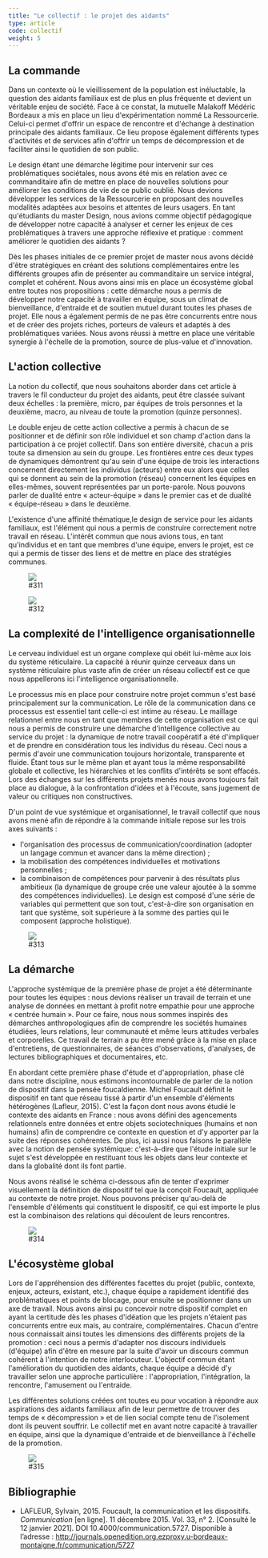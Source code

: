 ```yaml
---
title: "Le collectif : le projet des aidants"
type: article
code: collectif
weight: 5
---
```


## La commande

Dans un contexte où le vieillissement de la population est inéluctable, la question des aidants familiaux est de plus en plus fréquente et devient un véritable enjeu de société. Face à ce constat, la mutuelle Malakoff Médéric Bordeaux a mis en place un lieu d'expérimentation nommé La Ressourcerie. Celui-ci permet d'offrir un espace de rencontre et d'échange à destination principale des aidants familiaux. Ce lieu propose également différents types d'activités et de services afin d'offrir un temps de décompression et de faciliter ainsi le quotidien de son public.

Le design étant une démarche légitime pour intervenir sur ces problématiques sociétales, nous avons été mis en relation avec ce commanditaire afin de mettre en place de nouvelles solutions pour améliorer les conditions de vie de ce public oublié. Nous devions développer les services de la Ressourcerie en proposant des nouvelles modalités adaptées aux besoins et attentes de leurs usagers. En tant qu'étudiants du master Design, nous avions comme objectif pédagogique de développer notre capacité à analyser et cerner les enjeux de ces problématiques à travers une approche réflexive et pratique : comment améliorer le quotidien des aidants ?

Dès les phases initiales de ce premier projet de master nous avons décidé d'être stratégiques en créant des solutions complémentaires entre les différents groupes afin de présenter au commanditaire un service intégral, complet et cohérent. Nous avons ainsi mis en place un écosystème global entre toutes nos propositions : cette démarche nous a permis de développer notre capacité à travailler en équipe, sous un climat de bienveillance, d'entraide et de soutien mutuel durant toutes les phases de projet. Elle nous a également permis de ne pas être concurrents entre nous et de créer des projets riches, porteurs de valeurs et adaptés à des problématiques variées. Nous avons réussi à mettre en place une véritable synergie à l'échelle de la promotion, source de plus-value et d'innovation.

## L'action collective

La notion du collectif, que nous souhaitons aborder dans cet article à travers le fil conducteur du projet des aidants, peut être classée suivant deux échelles : la première, micro, par équipes de trois personnes et la deuxième, macro, au niveau de toute la promotion (quinze personnes).

Le double enjeu de cette action collective a permis à chacun de se positionner et de définir son rôle individuel et son champ d'action dans la participation à ce projet collectif. Dans son entière diversité, chacun a pris toute sa dimension au sein du groupe. Les frontières entre ces deux types de dynamiques démontrent qu'au sein d'une équipe de trois les interactions concernent directement les individus (acteurs) entre eux alors que celles qui se donnent au sein de la promotion (réseau) concernent les équipes en elles-mêmes, souvent représentées par un porte-parole. Nous pouvons parler de dualité entre « acteur-équipe » dans le premier cas et de dualité « équipe-réseau » dans le deuxième.

L'existence d'une affinité thématique,le design de service pour les aidants familiaux, est l'élément qui nous a permis de construire correctement notre travail en réseau. L'intérêt commun que nous avions tous, en tant qu'individus et en tant que membres d'une équipe, envers le projet, est ce qui a permis de tisser des liens et de mettre en place des stratégies communes.

<figure class="web" id="311">
<img src="/img/311.png" />
<figcaption>#311</figcaption>
</figure>

<figure class="web" id="312">
<img src="/img/312.png" />
<figcaption>#312</figcaption>
</figure>

## La complexité de l'intelligence organisationnelle

Le cerveau individuel est un organe complexe qui obéit lui-même aux lois du système réticulaire. La capacité à réunir quinze cerveaux dans un système réticulaire plus vaste afin de créer un réseau collectif est ce que nous appellerons ici l'intelligence organisationnelle.

Le processus mis en place pour construire notre projet commun s'est basé principalement sur la communication. Le rôle de la communication dans ce processus est essentiel tant celle-ci est intime au réseau. Le maillage relationnel entre nous en tant que membres de cette organisation est ce qui nous a permis de construire une démarche d'intelligence collective au service du projet : la dynamique de notre travail coopératif a été d'impliquer et de prendre en considération tous les individus du réseau. Ceci nous a permis d'avoir une communication toujours horizontale, transparente et fluide. Étant tous sur le même plan et ayant tous la même responsabilité globale et collective, les hiérarchies et les conflits d'intérêts se sont effacés. Lors des échanges sur les différents projets menés nous avons toujours fait place au dialogue, à la confrontation d'idées et à l'écoute, sans jugement de valeur ou critiques non constructives.

D'un point de vue systémique et organisationnel, le travail collectif que nous avons mené afin de répondre à la commande initiale repose sur les trois axes suivants :

- l'organisation des processus de communication/coordination (adopter un langage commun et avancer dans la même direction) ;
- la mobilisation des compétences individuelles et motivations personnelles ;
- la combinaison de compétences pour parvenir à des résultats plus ambitieux (la dynamique de groupe crée une valeur ajoutée à la somme des compétences individuelles). Le design est composé d'une série de variables qui permettent que son tout, c'est-à-dire son organisation en tant que système, soit supérieure à la somme des parties qui le composent (approche holistique).

<figure class="web" id="313">
<img src="/img/313.png" />
<figcaption>#313</figcaption>
</figure>

## La démarche

L'approche systémique de la première phase de projet a été déterminante pour toutes les équipes : nous devions réaliser un travail de terrain et une analyse de données en mettant à profit notre empathie pour une approche « centrée humain ». Pour ce faire, nous nous sommes inspirés des démarches anthropologiques afin de comprendre les sociétés humaines étudiées, leurs relations, leur communauté et même leurs attitudes verbales et corporelles. Ce travail de terrain a pu être mené grâce à la mise en place d'entretiens, de questionnaires, de séances d'observations, d'analyses, de lectures bibliographiques et documentaires, etc.

En abordant cette première phase d'étude et d'appropriation, phase clé dans notre discipline, nous estimons incontournable de parler de la notion de dispositif dans la pensée foucaldienne. Michel Foucault définit le dispositif en tant que réseau tissé à partir d'un ensemble d'éléments hétérogènes (Lafleur, 2015). C'est la façon dont nous avons étudié le contexte des aidants en France : nous avons défini des agencements relationnels entre données et entre objets sociotechniques (humains et non humains) afin de comprendre ce contexte en question et d'y apporter par la suite des réponses cohérentes. De plus, ici aussi nous faisons le parallèle avec la notion de pensée systémique: c'est-à-dire que l'étude initiale sur le sujet s'est développée en restituant tous les objets dans leur contexte et dans la globalité dont ils font partie.

Nous avons réalisé le schéma ci-dessous afin de tenter d'exprimer visuellement la définition de dispositif tel que la conçoit Foucault, appliquée au contexte de notre projet. Nous pouvons préciser qu'au-delà de l'ensemble d'éléments qui constituent le dispositif, ce qui est importe le plus est la combinaison des relations qui découlent de leurs rencontres.

<figure class="web" id="314">
<img src="/img/314.png" />
<figcaption>#314</figcaption>
</figure>

## L'écosystème global

Lors de l'appréhension des différentes facettes du projet (public, contexte, enjeux, acteurs, existant, etc.), chaque équipe a rapidement identifié des problématiques et points de blocage, pour ensuite se positionner dans un axe de travail. Nous avons ainsi pu concevoir notre dispositif complet en ayant la certitude dès les phases d'idéation que les projets n'étaient pas concurrents entre eux mais, au contraire, complémentaires. Chacun d'entre nous connaissait ainsi toutes les dimensions des différents projets de la promotion : ceci nous a permis d'adapter nos discours individuels (d'équipe) afin d'être en mesure par la suite d'avoir un discours commun cohérent à l'intention de notre interlocuteur. L'objectif commun étant l'amélioration du quotidien des aidants, chaque équipe a décidé d'y travailler selon une approche particulière : l'appropriation, l'intégration, la rencontre, l'amusement ou l'entraide.

Les différentes solutions créées ont toutes eu pour vocation à répondre aux aspirations des aidants familiaux afin de leur permettre de trouver des temps de « décompression » et de lien social compte tenu de l'isolement dont ils peuvent souffrir. Le collectif met en avant notre capacité à travailler en équipe, ainsi que la dynamique d'entraide et de bienveillance à l'échelle de la promotion.

<figure class="web" id="315">
<img src="/img/315.png" />
<figcaption>#315</figcaption>
</figure>

## Bibliographie

- LAFLEUR, Sylvain, 2015. Foucault, la communication et les dispositifs. *Communication* [en ligne]. 11 décembre 2015. Vol. 33, n° 2. [Consulté le 12 janvier 2021]. DOI 10.4000/communication.5727. Disponible à l’adresse : http://journals.openedition.org.ezproxy.u-bordeaux-montaigne.fr/communication/5727
